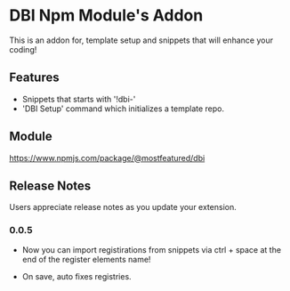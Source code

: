 # DBI Npm Module's Addon

This is an addon for, template setup and snippets that will enhance your coding!

## Features

* Snippets that starts with '!dbi-'
* 'DBI Setup' command which initializes a template repo.

## Module
https://www.npmjs.com/package/@mostfeatured/dbi

## Release Notes

Users appreciate release notes as you update your extension.

### 0.0.5

* Now you can import registirations from snippets via ctrl + space at the end of the register elements name!

* On save, auto fixes registries.